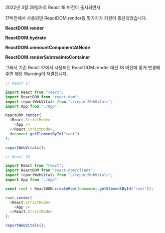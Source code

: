 2022년 3월 29일자로 React 18 버전이 출시되면서

17버전에서 사용되던 ReactDOM.render등 몇가지가 지원이 중단되었습니다.

**ReactDOM.render**

**ReactDOM.hydrate**

**ReactDOM.unmountComponentAtNode**

**ReactDOM.renderSubtreeIntoContainer**

그래서 기존 React 17에서 사용되던 ReactDOM.render 대신 18 버전에 맞게 변경해주면 해당 Warning이 해결됩니다.

```javascript
// React 17

import React from "react";
import ReactDOM from "react-dom";
import reportWebVitals from "./reportWebVitals";
import App from "./App";

ReactDOM.render(
  <React.StrictMode>
    <App />
  </React.StrictMode>,
  document.getElementById("root")
);

reportWebVitals();
```

```javascript
// React 18

import React from "react";
import ReactDOM from "react-dom/client";
import reportWebVitals from "./reportWebVitals";
import App from "./App";

const root = ReactDOM.createRoot(document.getElementById("root"));

root.render(
  <React.StrictMode>
    <App />
  </React.StrictMode>
);

reportWebVitals();
```
